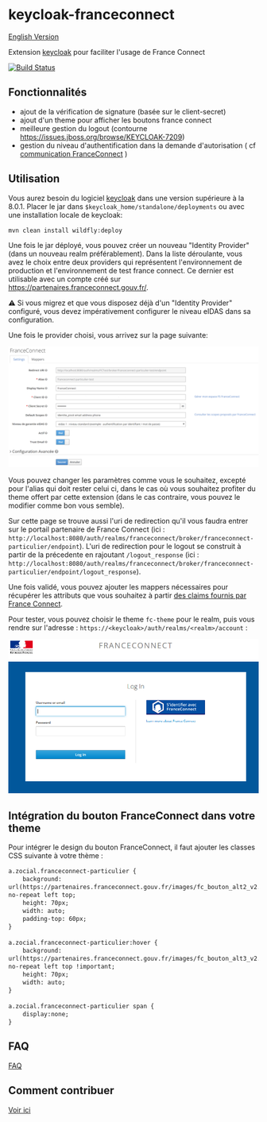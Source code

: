 # keycloak-franceconnect

[English Version](README.en.md)

Extension [keycloak](https://www.keycloak.org) pour faciliter l'usage de France Connect

[![Build Status](https://travis-ci.org/inseefr/Keycloak-FranceConnect.svg?branch=master)](https://travis-ci.org/inseefr/Keycloak-FranceConnect)

## Fonctionnalités

- ajout de la vérification de signature (basée sur le client-secret)
- ajout d'un theme pour afficher les boutons france connect
- meilleure gestion du logout (contourne https://issues.jboss.org/browse/KEYCLOAK-7209)
- gestion du niveau d'authentification dans la demande d'autorisation ( cf [communication FranceConnect](https://dev.entrouvert.org/issues/34448) )

## Utilisation

Vous aurez besoin du logiciel [keycloak](https://www.keycloak.org) dans une version supérieure à la 8.0.1.
Placer le jar dans `$keycloak_home/standalone/deployments`
ou avec une installation locale de keycloak:

```
mvn clean install wildfly:deploy
```

Une fois le jar déployé, vous pouvez créer un nouveau "Identity Provider" (dans un nouveau realm préférablement). Dans la liste déroulante, vous avez le choix entre deux providers qui représentent l'environnement de production et l'environnement de test france connect. Ce dernier est utilisable avec un compte créé sur https://partenaires.franceconnect.gouv.fr/.

:warning: Si vous migrez et que vous disposez déjà d'un "Identity Provider" configuré, vous devez impérativement configurer le niveau eIDAS dans sa configuration.

Une fois le provider choisi, vous arrivez sur la page suivante:

![keycloak-fc-conf-provider](/assets/keycloak-fc-conf-provider.PNG)

Vous pouvez changer les paramètres comme vous le souhaitez, excepté pour l'alias qui doit rester celui ci, dans le cas où vous souhaitez profiter du theme offert par cette extension (dans le cas contraire, vous pouvez le modifier comme bon vous semble).

Sur cette page se trouve aussi l'uri de redirection qu'il vous faudra entrer sur le portail partenaire de France Connect (ici : `http://localhost:8080/auth/realms/franceconnect/broker/franceconnect-particulier/endpoint`). L'uri de redirection pour le logout se construit à partir de la précedente en rajoutant `/logout_response` (ici : `http://localhost:8080/auth/realms/franceconnect/broker/franceconnect-particulier/endpoint/logout_response`).

Une fois validé, vous pouvez ajouter les mappers nécessaires pour récupérer les attributs que vous souhaitez à partir [des claims fournis par France Connect](https://partenaires.franceconnect.gouv.fr/fcp/fournisseur-service).

Pour tester, vous pouvez choisir le theme `fc-theme` pour le realm, puis vous rendre sur l'adresse : `https://<keycloak>/auth/realms/<realm>/account` :

![keycloak-fc-login](/assets/keycloak-fc-login.PNG)

## Intégration du bouton FranceConnect dans votre theme

Pour intégrer le design du bouton FranceConnect, il faut ajouter les classes CSS suivante à votre thème :

```
a.zocial.franceconnect-particulier {
    background: url(https://partenaires.franceconnect.gouv.fr/images/fc_bouton_alt2_v2.png) no-repeat left top;
    height: 70px;
    width: auto;
    padding-top: 60px;
}

a.zocial.franceconnect-particulier:hover {
    background: url(https://partenaires.franceconnect.gouv.fr/images/fc_bouton_alt3_v2.png) no-repeat left top !important;
    height: 70px;
    width: auto;
}

a.zocial.franceconnect-particulier span {
    display:none;
}
```

## FAQ

[FAQ](FAQ.md)

## Comment contribuer

[Voir ici](CONTRIBUTING.md)
